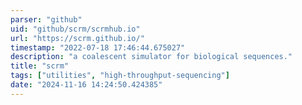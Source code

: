 ```yaml
---
parser: "github"
uid: "github/scrm/scrmhub.io"
url: "https://scrm.github.io/"
timestamp: "2022-07-18 17:46:44.675027"
description: "a coalescent simulator for biological sequences."
title: "scrm"
tags: ["utilities", "high-throughput-sequencing"]
date: "2024-11-16 14:24:50.424385"
---
```


